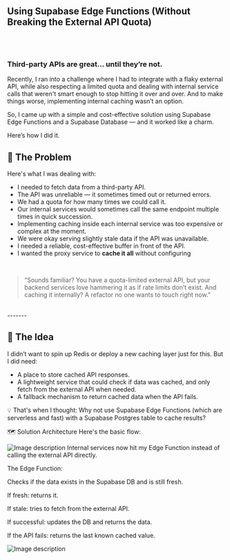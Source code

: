 
## Using Supabase Edge Functions (Without Breaking the External API Quota)

<br />
<br />

### Third-party APIs are great… until they’re not. 

Recently, I ran into a challenge where I had to integrate with a flaky external API, while also respecting a limited quota and dealing with internal service calls that weren't smart enough to stop hitting it over and over. And to make things worse, implementing internal caching wasn’t an option.

So, I came up with a simple and cost-effective solution using Supabase Edge Functions and a Supabase Database — and it worked like a charm.

Here’s how I did it.

## 🚧 The Problem
Here's what I was dealing with:

- I needed to fetch data from a third-party API.
- The API was unreliable — it sometimes timed out or returned errors.
- We had a quota for how many times we could call it.
- Our internal services would sometimes call the same endpoint multiple times in quick succession.
- Implementing caching inside each internal service was too expensive or complex at the moment.
- We were okay serving slightly stale data if the API was unavailable.
- I needed a reliable, cost-effective buffer in front of the API.
- I wanted the proxy service  to **cache it all** without configuring

<br/>

> “Sounds familiar? You have a quota-limited external API, but your backend services love hammering it as if rate limits don’t exist. And caching it internally? A refactor no one wants to touch right now.”


<br/>
-------

## 🧠 The Idea

I didn’t want to spin up Redis or deploy a new caching layer just for this. But I did need:

- A place to store cached API responses.
- A lightweight service that could check if data was cached, and only fetch from the external API when needed.
- A fallback mechanism to return cached data when the API fails.

💡 That's when I thought: Why not use Supabase Edge Functions (which are serverless and fast) with a Supabase Postgres table to cache results?



🗺️ Solution Architecture
Here's the basic flow:

![Image description](https://dev-to-uploads.s3.amazonaws.com/uploads/articles/6tel5ngmp3wc1z2zcj4s.png)
Internal services now hit my Edge Function instead of calling the external API directly.

The Edge Function:

Checks if the data exists in the Supabase DB and is still fresh.

If fresh: returns it.

If stale: tries to fetch from the external API.

If successful: updates the DB and returns the data.

If the API fails: returns the last known cached value.

![Image description](https://dev-to-uploads.s3.amazonaws.com/uploads/articles/ftluxvtmsed8wegb7392.png)

